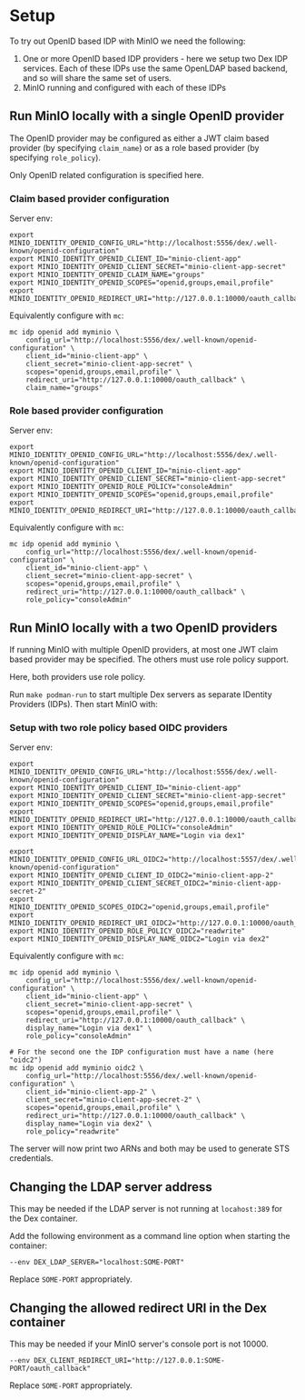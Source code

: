 # Setup

To try out OpenID based IDP with MinIO we need the following:

1. One or more OpenID based IDP providers - here we setup two Dex IDP services. Each of these IDPs use the same OpenLDAP based backend, and so will share the same set of users.
2. MinIO running and configured with each of these IDPs

## Run MinIO locally with a single OpenID provider

The OpenID provider may be configured as either a JWT claim based provider (by specifying `claim_name`) or as a role based provider (by specifying `role_policy`).

Only OpenID related configuration is specified here.

### Claim based provider configuration

Server env:
```shell
export MINIO_IDENTITY_OPENID_CONFIG_URL="http://localhost:5556/dex/.well-known/openid-configuration"
export MINIO_IDENTITY_OPENID_CLIENT_ID="minio-client-app"
export MINIO_IDENTITY_OPENID_CLIENT_SECRET="minio-client-app-secret"
export MINIO_IDENTITY_OPENID_CLAIM_NAME="groups"
export MINIO_IDENTITY_OPENID_SCOPES="openid,groups,email,profile"
export MINIO_IDENTITY_OPENID_REDIRECT_URI="http://127.0.0.1:10000/oauth_callback"
```

Equivalently configure with `mc`:
```shell
mc idp openid add myminio \
    config_url="http://localhost:5556/dex/.well-known/openid-configuration" \
    client_id="minio-client-app" \
    client_secret="minio-client-app-secret" \
    scopes="openid,groups,email,profile" \
    redirect_uri="http://127.0.0.1:10000/oauth_callback" \
    claim_name="groups"
```

### Role based provider configuration

Server env:
```shell
export MINIO_IDENTITY_OPENID_CONFIG_URL="http://localhost:5556/dex/.well-known/openid-configuration"
export MINIO_IDENTITY_OPENID_CLIENT_ID="minio-client-app"
export MINIO_IDENTITY_OPENID_CLIENT_SECRET="minio-client-app-secret"
export MINIO_IDENTITY_OPENID_ROLE_POLICY="consoleAdmin"
export MINIO_IDENTITY_OPENID_SCOPES="openid,groups,email,profile"
export MINIO_IDENTITY_OPENID_REDIRECT_URI="http://127.0.0.1:10000/oauth_callback"
```

Equivalently configure with `mc`:
```shell
mc idp openid add myminio \
    config_url="http://localhost:5556/dex/.well-known/openid-configuration" \
    client_id="minio-client-app" \
    client_secret="minio-client-app-secret" \
    scopes="openid,groups,email,profile" \
    redirect_uri="http://127.0.0.1:10000/oauth_callback" \
    role_policy="consoleAdmin"
```


## Run MinIO locally with a two OpenID providers

If running MinIO with multiple OpenID providers, at most one JWT claim based provider may be specified. The others must use role policy support. 

Here, both providers use role policy.

Run `make podman-run` to start multiple Dex servers as separate IDentity Providers (IDPs). Then start MinIO with:


### Setup with two role policy based OIDC providers

Server env:
```
export MINIO_IDENTITY_OPENID_CONFIG_URL="http://localhost:5556/dex/.well-known/openid-configuration"
export MINIO_IDENTITY_OPENID_CLIENT_ID="minio-client-app"
export MINIO_IDENTITY_OPENID_CLIENT_SECRET="minio-client-app-secret"
export MINIO_IDENTITY_OPENID_SCOPES="openid,groups,email,profile"
export MINIO_IDENTITY_OPENID_REDIRECT_URI="http://127.0.0.1:10000/oauth_callback"
export MINIO_IDENTITY_OPENID_ROLE_POLICY="consoleAdmin"
export MINIO_IDENTITY_OPENID_DISPLAY_NAME="Login via dex1"

export MINIO_IDENTITY_OPENID_CONFIG_URL_OIDC2="http://localhost:5557/dex/.well-known/openid-configuration"
export MINIO_IDENTITY_OPENID_CLIENT_ID_OIDC2="minio-client-app-2"
export MINIO_IDENTITY_OPENID_CLIENT_SECRET_OIDC2="minio-client-app-secret-2"
export MINIO_IDENTITY_OPENID_SCOPES_OIDC2="openid,groups,email,profile"
export MINIO_IDENTITY_OPENID_REDIRECT_URI_OIDC2="http://127.0.0.1:10000/oauth_callback"
export MINIO_IDENTITY_OPENID_ROLE_POLICY_OIDC2="readwrite"
export MINIO_IDENTITY_OPENID_DISPLAY_NAME_OIDC2="Login via dex2"
```

Equivalently configure with `mc`:
```
mc idp openid add myminio \
    config_url="http://localhost:5556/dex/.well-known/openid-configuration" \
    client_id="minio-client-app" \
    client_secret="minio-client-app-secret" \
    scopes="openid,groups,email,profile" \
    redirect_uri="http://127.0.0.1:10000/oauth_callback" \
    display_name="Login via dex1" \
    role_policy="consoleAdmin"

# For the second one the IDP configuration must have a name (here "oidc2")
mc idp openid add myminio oidc2 \
    config_url="http://localhost:5556/dex/.well-known/openid-configuration" \
    client_id="minio-client-app-2" \
    client_secret="minio-client-app-secret-2" \
    scopes="openid,groups,email,profile" \
    redirect_uri="http://127.0.0.1:10000/oauth_callback" \
    display_name="Login via dex2" \
    role_policy="readwrite"

```

The server will now print two ARNs and both may be used to generate STS credentials.

## Changing the LDAP server address

This may be needed if the LDAP server is not running at `locahost:389` for the Dex container.

Add the following environment as a command line option when starting the container:


```
--env DEX_LDAP_SERVER="localhost:SOME-PORT"
```

Replace `SOME-PORT` appropriately.

## Changing the allowed redirect URI in the Dex container

This may be needed if your MinIO server's console port is not 10000.

```
--env DEX_CLIENT_REDIRECT_URI="http://127.0.0.1:SOME-PORT/oauth_callback"
```

Replace `SOME-PORT` appropriately.

